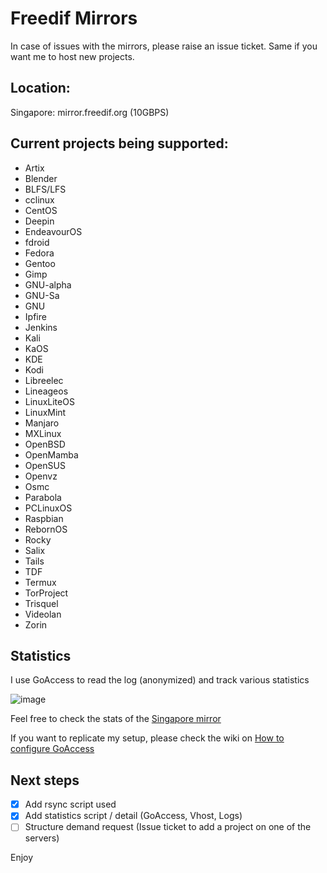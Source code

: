 # Freedif Mirrors
In case of issues with the mirrors, please raise an issue ticket.
Same if you want me to host new projects.

## Location:
Singapore: mirror.freedif.org (10GBPS)

## Current projects being supported:
- Artix
- Blender
- BLFS/LFS
- cclinux
- CentOS
- Deepin
- EndeavourOS
- fdroid
- Fedora
- Gentoo
- Gimp
- GNU-alpha
- GNU-Sa
- GNU
- Ipfire
- Jenkins
- Kali
- KaOS
- KDE
- Kodi
- Libreelec
- Lineageos
- LinuxLiteOS
- LinuxMint
- Manjaro
- MXLinux
- OpenBSD
- OpenMamba
- OpenSUS
- Openvz
- Osmc
- Parabola
- PCLinuxOS
- Raspbian
- RebornOS
- Rocky
- Salix
- Tails
- TDF
- Termux
- TorProject
- Trisquel
- Videolan
- Zorin

## Statistics
I use GoAccess to read the log (anonymized) and track various statistics

![image](https://user-images.githubusercontent.com/7557855/164883443-081e183a-672c-40a9-895d-28b41cee4d81.png)

Feel free to check the stats of the [Singapore mirror](https://mirror.freedif.org/Stats/Combined.html)

If you want to replicate my setup, please check the wiki on [How to configure GoAccess](https://github.com/karibuTW/Freedif-Mirror/wiki/How-to-configure-GoAccess)

## Next steps
- [x] Add rsync script used
- [x] Add statistics script / detail (GoAccess, Vhost, Logs)
- [ ] Structure demand request (Issue ticket to add a project on one of the servers)

Enjoy
